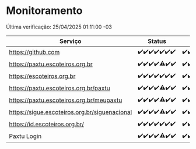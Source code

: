 # Monitoramento

Última verificação: 25/04/2025 01:11:00 -03

|Serviço|Status|Últimas 24h|
|---|---|---|
|https://github.com|<span title="2025-04-18: OK=23">✔️</span><span title="2025-04-19: OK=23">✔️</span><span title="2025-04-20: OK=23">✔️</span><span title="2025-04-21: OK=23">✔️</span><span title="2025-04-22: OK=23">✔️</span><span title="2025-04-23: OK=23">✔️</span><span title="2025-04-24: OK=3">✔️</span>|<span title="24/04/2025 01:11:00 -03 : 200">✔️</span><span title="24/04/2025 02:10:00 -03 : 200">✔️</span><span title="24/04/2025 03:13:00 -03 : 200">✔️</span><span title="24/04/2025 04:09:00 -03 : 200">✔️</span><span title="24/04/2025 05:13:00 -03 : 200">✔️</span><span title="24/04/2025 06:10:00 -03 : 200">✔️</span><span title="24/04/2025 07:10:00 -03 : 200">✔️</span><span title="24/04/2025 08:07:00 -03 : 200">✔️</span><span title="24/04/2025 09:17:00 -03 : 200">✔️</span><span title="24/04/2025 10:22:00 -03 : 200">✔️</span><span title="24/04/2025 11:08:00 -03 : 200">✔️</span><span title="24/04/2025 12:10:00 -03 : 200">✔️</span><span title="24/04/2025 13:11:00 -03 : 200">✔️</span><span title="24/04/2025 14:08:00 -03 : 200">✔️</span><span title="24/04/2025 15:12:00 -03 : 200">✔️</span><span title="24/04/2025 16:07:00 -03 : 200">✔️</span><span title="24/04/2025 17:10:00 -03 : 200">✔️</span><span title="24/04/2025 18:08:00 -03 : 200">✔️</span><span title="24/04/2025 19:08:00 -03 : 200">✔️</span><span title="24/04/2025 20:08:00 -03 : 200">✔️</span><span title="24/04/2025 21:45:00 -03 : 200">✔️</span><span title="24/04/2025 23:24:00 -03 : 200">✔️</span><span title="25/04/2025 00:30:00 -03 : 200">✔️</span><span title="25/04/2025 01:11:00 -03 : 200">✔️</span>|
|https://paxtu.escoteiros.org.br|<span title="2025-04-18: OK=23">✔️</span><span title="2025-04-19: OK=23">✔️</span><span title="2025-04-20: OK=23">✔️</span><span title="2025-04-21: OK=23">✔️</span><span title="2025-04-22: OK=22, Falhas=1">⚠️</span><span title="2025-04-23: OK=23">✔️</span><span title="2025-04-24: OK=3">✔️</span>|<span title="24/04/2025 01:11:00 -03 : 200">✔️</span><span title="24/04/2025 02:10:00 -03 : 200">✔️</span><span title="24/04/2025 03:13:00 -03 : 200">✔️</span><span title="24/04/2025 04:09:00 -03 : 200">✔️</span><span title="24/04/2025 05:13:00 -03 : 200">✔️</span><span title="24/04/2025 06:10:00 -03 : 200">✔️</span><span title="24/04/2025 07:10:00 -03 : 200">✔️</span><span title="24/04/2025 08:07:00 -03 : 200">✔️</span><span title="24/04/2025 09:17:00 -03 : 200">✔️</span><span title="24/04/2025 10:22:00 -03 : 200">✔️</span><span title="24/04/2025 11:08:00 -03 : 200">✔️</span><span title="24/04/2025 12:10:00 -03 : 200">✔️</span><span title="24/04/2025 13:11:00 -03 : 200">✔️</span><span title="24/04/2025 14:08:00 -03 : 200">✔️</span><span title="24/04/2025 15:12:00 -03 : 200">✔️</span><span title="24/04/2025 16:07:00 -03 : 200">✔️</span><span title="24/04/2025 17:10:00 -03 : 200">✔️</span><span title="24/04/2025 18:08:00 -03 : 200">✔️</span><span title="24/04/2025 19:08:00 -03 : 0">❌</span><span title="24/04/2025 20:08:00 -03 : 200">✔️</span><span title="24/04/2025 21:45:00 -03 : 200">✔️</span><span title="24/04/2025 23:24:00 -03 : 200">✔️</span><span title="25/04/2025 00:30:00 -03 : 200">✔️</span><span title="25/04/2025 01:11:00 -03 : 200">✔️</span>|
|https://escoteiros.org.br|<span title="2025-04-18: OK=23">✔️</span><span title="2025-04-19: OK=23">✔️</span><span title="2025-04-20: OK=23">✔️</span><span title="2025-04-21: OK=23">✔️</span><span title="2025-04-22: OK=23">✔️</span><span title="2025-04-23: OK=23">✔️</span><span title="2025-04-24: OK=3">✔️</span>|<span title="24/04/2025 01:11:00 -03 : 200">✔️</span><span title="24/04/2025 02:10:00 -03 : 200">✔️</span><span title="24/04/2025 03:13:00 -03 : 200">✔️</span><span title="24/04/2025 04:09:00 -03 : 200">✔️</span><span title="24/04/2025 05:13:00 -03 : 200">✔️</span><span title="24/04/2025 06:10:00 -03 : 200">✔️</span><span title="24/04/2025 07:10:00 -03 : 200">✔️</span><span title="24/04/2025 08:07:00 -03 : 200">✔️</span><span title="24/04/2025 09:17:00 -03 : 200">✔️</span><span title="24/04/2025 10:22:00 -03 : 200">✔️</span><span title="24/04/2025 11:08:00 -03 : 200">✔️</span><span title="24/04/2025 12:10:00 -03 : 200">✔️</span><span title="24/04/2025 13:11:00 -03 : 200">✔️</span><span title="24/04/2025 14:08:00 -03 : 200">✔️</span><span title="24/04/2025 15:12:00 -03 : 200">✔️</span><span title="24/04/2025 16:07:00 -03 : 200">✔️</span><span title="24/04/2025 17:10:00 -03 : 200">✔️</span><span title="24/04/2025 18:08:00 -03 : 200">✔️</span><span title="24/04/2025 19:08:00 -03 : 200">✔️</span><span title="24/04/2025 20:08:00 -03 : 200">✔️</span><span title="24/04/2025 21:45:00 -03 : 200">✔️</span><span title="24/04/2025 23:24:00 -03 : 200">✔️</span><span title="25/04/2025 00:30:00 -03 : 200">✔️</span><span title="25/04/2025 01:11:00 -03 : 200">✔️</span>|
|https://paxtu.escoteiros.org.br/paxtu|<span title="2025-04-18: OK=23">✔️</span><span title="2025-04-19: OK=23">✔️</span><span title="2025-04-20: OK=23">✔️</span><span title="2025-04-21: OK=23">✔️</span><span title="2025-04-22: OK=21, Falhas=2">⚠️</span><span title="2025-04-23: OK=23">✔️</span><span title="2025-04-24: OK=3">✔️</span>|<span title="24/04/2025 01:11:00 -03 : 200">✔️</span><span title="24/04/2025 02:10:00 -03 : 200">✔️</span><span title="24/04/2025 03:13:00 -03 : 200">✔️</span><span title="24/04/2025 04:09:00 -03 : 200">✔️</span><span title="24/04/2025 05:13:00 -03 : 200">✔️</span><span title="24/04/2025 06:10:00 -03 : 200">✔️</span><span title="24/04/2025 07:10:00 -03 : 200">✔️</span><span title="24/04/2025 08:07:00 -03 : 200">✔️</span><span title="24/04/2025 09:17:00 -03 : 200">✔️</span><span title="24/04/2025 10:22:00 -03 : 200">✔️</span><span title="24/04/2025 11:08:00 -03 : 200">✔️</span><span title="24/04/2025 12:10:00 -03 : 200">✔️</span><span title="24/04/2025 13:11:00 -03 : 200">✔️</span><span title="24/04/2025 14:08:00 -03 : 200">✔️</span><span title="24/04/2025 15:12:00 -03 : 200">✔️</span><span title="24/04/2025 16:07:00 -03 : 200">✔️</span><span title="24/04/2025 17:10:00 -03 : 200">✔️</span><span title="24/04/2025 18:08:00 -03 : 200">✔️</span><span title="24/04/2025 19:08:00 -03 : 200">✔️</span><span title="24/04/2025 20:09:00 -03 : 200">✔️</span><span title="24/04/2025 21:45:00 -03 : 200">✔️</span><span title="24/04/2025 23:24:00 -03 : 200">✔️</span><span title="25/04/2025 00:30:00 -03 : 200">✔️</span><span title="25/04/2025 01:11:00 -03 : 200">✔️</span>|
|https://paxtu.escoteiros.org.br/meupaxtu|<span title="2025-04-18: OK=23">✔️</span><span title="2025-04-19: OK=23">✔️</span><span title="2025-04-20: OK=23">✔️</span><span title="2025-04-21: OK=23">✔️</span><span title="2025-04-22: OK=22, Falhas=1">⚠️</span><span title="2025-04-23: OK=23">✔️</span><span title="2025-04-24: OK=3">✔️</span>|<span title="24/04/2025 01:11:00 -03 : 200">✔️</span><span title="24/04/2025 02:10:00 -03 : 200">✔️</span><span title="24/04/2025 03:13:00 -03 : 200">✔️</span><span title="24/04/2025 04:09:00 -03 : 200">✔️</span><span title="24/04/2025 05:13:00 -03 : 200">✔️</span><span title="24/04/2025 06:10:00 -03 : 200">✔️</span><span title="24/04/2025 07:10:00 -03 : 200">✔️</span><span title="24/04/2025 08:07:00 -03 : 200">✔️</span><span title="24/04/2025 09:17:00 -03 : 200">✔️</span><span title="24/04/2025 10:22:00 -03 : 200">✔️</span><span title="24/04/2025 11:08:00 -03 : 200">✔️</span><span title="24/04/2025 12:10:00 -03 : 200">✔️</span><span title="24/04/2025 13:11:00 -03 : 200">✔️</span><span title="24/04/2025 14:08:00 -03 : 200">✔️</span><span title="24/04/2025 15:12:00 -03 : 200">✔️</span><span title="24/04/2025 16:07:00 -03 : 200">✔️</span><span title="24/04/2025 17:10:00 -03 : 200">✔️</span><span title="24/04/2025 18:08:00 -03 : 200">✔️</span><span title="24/04/2025 19:08:00 -03 : 200">✔️</span><span title="24/04/2025 20:09:00 -03 : 200">✔️</span><span title="24/04/2025 21:45:00 -03 : 200">✔️</span><span title="24/04/2025 23:24:00 -03 : 200">✔️</span><span title="25/04/2025 00:30:00 -03 : 200">✔️</span><span title="25/04/2025 01:11:00 -03 : 200">✔️</span>|
|https://sigue.escoteiros.org.br/siguenacional|<span title="2025-04-18: OK=23">✔️</span><span title="2025-04-19: OK=23">✔️</span><span title="2025-04-20: OK=23">✔️</span><span title="2025-04-21: OK=23">✔️</span><span title="2025-04-22: OK=22, Falhas=1">⚠️</span><span title="2025-04-23: OK=23">✔️</span><span title="2025-04-24: OK=3">✔️</span>|<span title="24/04/2025 01:11:00 -03 : 200">✔️</span><span title="24/04/2025 02:10:00 -03 : 200">✔️</span><span title="24/04/2025 03:13:00 -03 : 200">✔️</span><span title="24/04/2025 04:09:00 -03 : 200">✔️</span><span title="24/04/2025 05:13:00 -03 : 200">✔️</span><span title="24/04/2025 06:10:00 -03 : 200">✔️</span><span title="24/04/2025 07:10:00 -03 : 200">✔️</span><span title="24/04/2025 08:07:00 -03 : 200">✔️</span><span title="24/04/2025 09:17:00 -03 : 200">✔️</span><span title="24/04/2025 10:22:00 -03 : 200">✔️</span><span title="24/04/2025 11:08:00 -03 : 200">✔️</span><span title="24/04/2025 12:10:00 -03 : 200">✔️</span><span title="24/04/2025 13:11:00 -03 : 200">✔️</span><span title="24/04/2025 14:08:00 -03 : 200">✔️</span><span title="24/04/2025 15:12:00 -03 : 200">✔️</span><span title="24/04/2025 16:07:00 -03 : 200">✔️</span><span title="24/04/2025 17:10:00 -03 : 200">✔️</span><span title="24/04/2025 18:08:00 -03 : 200">✔️</span><span title="24/04/2025 19:08:00 -03 : 200">✔️</span><span title="24/04/2025 20:09:00 -03 : 200">✔️</span><span title="24/04/2025 21:45:00 -03 : 200">✔️</span><span title="24/04/2025 23:24:00 -03 : 200">✔️</span><span title="25/04/2025 00:30:00 -03 : 200">✔️</span><span title="25/04/2025 01:11:00 -03 : 200">✔️</span>|
|https://id.escoteiros.org.br/|<span title="2025-04-18: OK=23">✔️</span><span title="2025-04-19: OK=23">✔️</span><span title="2025-04-20: OK=23">✔️</span><span title="2025-04-21: OK=23">✔️</span><span title="2025-04-22: OK=23">✔️</span><span title="2025-04-23: OK=23">✔️</span><span title="2025-04-24: OK=3">✔️</span>|<span title="24/04/2025 01:11:00 -03 : 200">✔️</span><span title="24/04/2025 02:10:00 -03 : 200">✔️</span><span title="24/04/2025 03:13:00 -03 : 200">✔️</span><span title="24/04/2025 04:09:00 -03 : 200">✔️</span><span title="24/04/2025 05:13:00 -03 : 200">✔️</span><span title="24/04/2025 06:10:00 -03 : 200">✔️</span><span title="24/04/2025 07:10:00 -03 : 200">✔️</span><span title="24/04/2025 08:07:00 -03 : 200">✔️</span><span title="24/04/2025 09:17:00 -03 : 200">✔️</span><span title="24/04/2025 10:22:00 -03 : 200">✔️</span><span title="24/04/2025 11:08:00 -03 : 200">✔️</span><span title="24/04/2025 12:10:00 -03 : 200">✔️</span><span title="24/04/2025 13:11:00 -03 : 200">✔️</span><span title="24/04/2025 14:08:00 -03 : 200">✔️</span><span title="24/04/2025 15:12:00 -03 : 200">✔️</span><span title="24/04/2025 16:07:00 -03 : 200">✔️</span><span title="24/04/2025 17:10:00 -03 : 200">✔️</span><span title="24/04/2025 18:08:00 -03 : 200">✔️</span><span title="24/04/2025 19:08:00 -03 : 200">✔️</span><span title="24/04/2025 20:09:00 -03 : 200">✔️</span><span title="24/04/2025 21:45:00 -03 : 200">✔️</span><span title="24/04/2025 23:24:00 -03 : 200">✔️</span><span title="25/04/2025 00:30:00 -03 : 200">✔️</span><span title="25/04/2025 01:11:00 -03 : 200">✔️</span>|
|Paxtu Login|<span title="2025-04-18: OK=23">✔️</span><span title="2025-04-19: OK=23">✔️</span><span title="2025-04-20: OK=23">✔️</span><span title="2025-04-21: OK=23">✔️</span><span title="2025-04-22: OK=22, Falhas=1">⚠️</span><span title="2025-04-23: OK=23">✔️</span><span title="2025-04-24: OK=3">✔️</span>|<span title="24/04/2025 01:11:00 -03 : 200">✔️</span><span title="24/04/2025 02:10:00 -03 : 200">✔️</span><span title="24/04/2025 03:13:00 -03 : 200">✔️</span><span title="24/04/2025 04:09:00 -03 : 200">✔️</span><span title="24/04/2025 05:13:00 -03 : 200">✔️</span><span title="24/04/2025 06:10:00 -03 : 200">✔️</span><span title="24/04/2025 07:10:00 -03 : 200">✔️</span><span title="24/04/2025 08:07:00 -03 : 200">✔️</span><span title="24/04/2025 09:17:00 -03 : 200">✔️</span><span title="24/04/2025 10:22:00 -03 : 200">✔️</span><span title="24/04/2025 11:08:00 -03 : 200">✔️</span><span title="24/04/2025 12:10:00 -03 : 200">✔️</span><span title="24/04/2025 13:11:00 -03 : 200">✔️</span><span title="24/04/2025 14:08:00 -03 : 200">✔️</span><span title="24/04/2025 15:12:00 -03 : 200">✔️</span><span title="24/04/2025 16:07:00 -03 : 200">✔️</span><span title="24/04/2025 17:10:00 -03 : 200">✔️</span><span title="24/04/2025 18:08:00 -03 : 200">✔️</span><span title="24/04/2025 19:08:00 -03 : 200">✔️</span><span title="24/04/2025 20:09:00 -03 : 200">✔️</span><span title="24/04/2025 21:45:00 -03 : 200">✔️</span><span title="24/04/2025 23:24:00 -03 : 200">✔️</span><span title="25/04/2025 00:30:00 -03 : 200">✔️</span><span title="25/04/2025 01:11:00 -03 : 200">✔️</span>|
